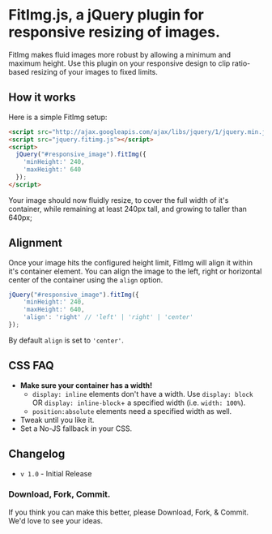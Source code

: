 # FitImg.js, a jQuery plugin for responsive resizing of images.

FitImg makes fluid images more robust by allowing a minimum and maximum height. Use this plugin on your responsive design to clip ratio-based resizing of your images to fixed limits.

## How it works
Here is a simple FitImg setup:

```html
<script src="http://ajax.googleapis.com/ajax/libs/jquery/1/jquery.min.js"></script>
<script src="jquery.fitimg.js"></script>
<script>
  jQuery("#responsive_image").fitImg({
    'minHeight:' 240,
    'maxHeight:' 640
  });
</script>
```

Your image should now fluidly resize, to cover the full width of it's container, while remaining at least 240px tall, and growing to taller than 640px;

## Alignment

Once your image hits the configured height limit, FitImg will align it within it's container element. You can align the image to the left, right or horizontal center of the container using the `align` option.

````javascript
jQuery("#responsive_image").fitImg({
    'minHeight:' 240,
    'maxHeight:' 640,
    'align': 'right' // 'left' | 'right' | 'center'
});
````

By default `align` is set to `'center'`.

## CSS FAQ

- **Make sure your container has a width!**
  - `display: inline` elements don't have a width. Use `display: block` OR `display: inline-block`+ a specified width (i.e. `width: 100%`).
  - `position:absolute` elements need a specified width as well.
- Tweak until you like it.
- Set a No-JS fallback in your CSS.

## Changelog
* `v 1.0` - Initial Release

### Download, Fork, Commit.
If you think you can make this better, please Download, Fork, & Commit. We'd love to see your ideas.

